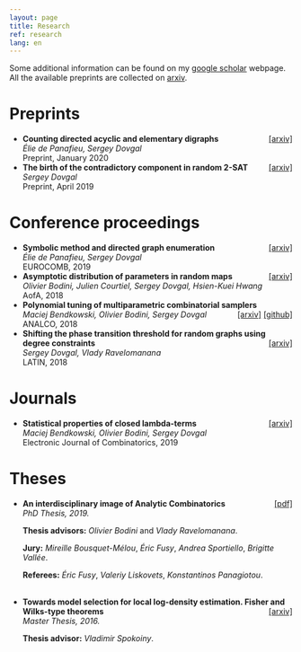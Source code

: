 ```yaml
---
layout: page
title: Research
ref: research
lang: en
---
```


Some additional information can be found on my [google
scholar](https://scholar.google.com/citations?user=yIfJmgYAAAAJ&hl=ru) webpage.
All the available preprints are collected on
[arxiv](https://arxiv.org/search/?query=sergey+dovgal&searchtype=author).

# Preprints
<ul class="pre">

<li><b>
Counting directed acyclic and elementary digraphs
</b><div style="float: right">
<a href="https://arxiv.org/abs/2001.08659">[arxiv]</a>
<!--<a href="">[slides]</a>-->
</div><br /><i>
Élie de Panafieu, Sergey Dovgal
</i><br />
Preprint, January 2020
</li>

<li><b>
The birth of the contradictory component in random 2-SAT
</b><div style="float: right">
<a href="https://arxiv.org/abs/1904.10266">[arxiv]</a>
<!--<a href="">[slides]</a>-->
</div><br /><i>
Sergey Dovgal
</i><br />
Preprint, April 2019
</li>

</ul>

# Conference proceedings
<ul class="conf">

<li><b>
Symbolic method and directed graph enumeration
</b><div style="float: right">
<a href="https://arxiv.org/abs/1903.09454">[arxiv]</a>
<!--<a href="">[slides]</a>-->
</div><br /><i>
Élie de Panafieu, Sergey Dovgal
</i><br />
EUROCOMB, 2019
</li>

<li><b>
Asymptotic distribution of parameters in random maps
</b><div style="float: right">
<a href="https://arxiv.org/abs/1802.07112">[arxiv]</a>
<!--<a href="">[slides]</a>-->
</div><br /><i>
Olivier Bodini, Julien Courtiel, Sergey Dovgal, Hsien-Kuei Hwang
</i><br />
AofA, 2018
</li>

<li><b>
Polynomial tuning of multiparametric combinatorial samplers
</b><div style="float: right">
<a href="https://arxiv.org/abs/1708.01212">[arxiv]</a>
<!--<a href="">[slides]</a>-->
<a href="https://github.com/maciej-bendkowski/paganini">[github]</a>
</div><br /><i>
Maciej Bendkowski, Olivier Bodini, Sergey Dovgal
</i><br />
ANALCO, 2018
</li>

<li><b>
Shifting the phase transition threshold for random graphs using
  degree constraints
</b><div style="float: right">
<a href="https://arxiv.org/abs/1704.06683">[arxiv]</a>
<!--<a href="">[slides]</a>-->
</div><br /><i>
Sergey Dovgal, Vlady Ravelomanana
</i><br />
LATIN, 2018
</li>

</ul>

# Journals
<ul class="jour">

<li><b>
Statistical properties of closed lambda-terms
</b><div style="float: right">
<a href="https://arxiv.org/abs/1805.09419">[arxiv]</a>
<!--<a href="">[slides]</a>-->
</div><br /><i>
Maciej Bendkowski, Olivier Bodini, Sergey Dovgal
</i><br />
Electronic Journal of Combinatorics, 2019
</li>

</ul>

# Theses
<ul class="thes">

<li><b>
An interdisciplinary image of Analytic Combinatorics
</b><div style="float: right">
<a href="https://lipn.fr/~dovgal/thesis.pdf">[pdf]</a>
<!--<a href="">[slides]</a>-->
</div><br /><i>
PhD Thesis, 2019.
</i><br />

<b>Thesis advisors:</b>
<i>Olivier Bodini</i> and <i>Vlady Ravelomanana</i>.<br />

<b>Jury:</b>
<i>Mireille Bousquet-Mélou</i>,
<i>Éric Fusy</i>,
<i>Andrea Sportiello</i>,
<i>Brigitte Vallée</i>.<br />

<b>Referees:</b>
<i>Éric Fusy</i>,
<i>Valeriy Liskovets</i>,
<i>Konstantinos Panagiotou</i>.

</li>

<br>

<li><b>
Towards model selection for local log-density estimation. Fisher and Wilks-type theorems
</b><div style="float: right">
<a href="https://arxiv.org/abs/1607.00806">[arxiv]</a>
</div><br /><i>
Master Thesis, 2016.
</i><br />

<b>Thesis advisor:</b>
<i>Vladimir Spokoiny</i>.<br />
</li>

</ul>
